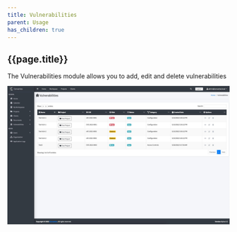 ```yaml
---
title: Vulnerabilities
parent: Usage
has_children: true
---
```


## {{page.title}}

The Vulnerabilities module allows you to add, edit and delete vulnerabilities

![Vuln List](../../assets/images/vulnerabilities/vuln-list.jpeg)
